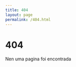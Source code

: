 ```yaml
---
title: 404
layout: page
permalink: /404.html
---
```


# 404
<p class="text-2xl mt-2.5 uppercase font-semibold opacity-50"> Nen uma pagina foi encontrada</p>